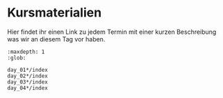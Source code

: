 # Kursmaterialien

Hier findet ihr einen Link zu jedem Termin mit einer kurzen
Beschreibung was wir an diesem Tag vor haben.

```{toctree}
:maxdepth: 1
:glob:

day_01*/index
day_02*/index
day_03*/index
day_04*/index
```
